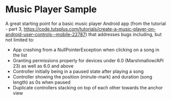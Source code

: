 # Music Player Sample
A great starting point for a basic music player Android app (from the tutorial - part 3, https://code.tutsplus.com/tutorials/create-a-music-player-on-android-user-controls--mobile-22787) that addresses bugs including, but not limited to:
  * App crashing from a NullPointerException when clicking on a song in the list
  * Granting permissions properly for devices under 6.0 (Marshmallow/API 23) as well as 6.0 and above
  * Controller initially being in a paused state after playing a song
  * Controller showing the position (minute-mark) and duration (song length) as 0s when paused
  * Duplicate controllers stacking on top of each other towards the anchor view
